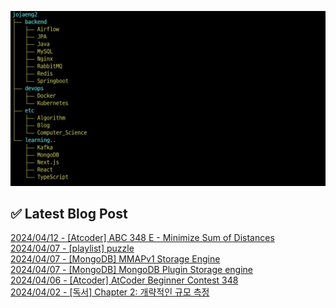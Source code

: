 ![image](./image/231205.png)

## ✅ Latest Blog Post

[2024/04/12 - [Atcoder] ABC 348 E - Minimize Sum of Distances](http://blog.naver.com/ds4ouj/223413883053?fromRss=true&trackingCode=rss) <br/>
[2024/04/07 - [playlist] puzzle](http://blog.naver.com/ds4ouj/223408625036?fromRss=true&trackingCode=rss) <br/>
[2024/04/07 - [MongoDB] MMAPv1 Storage Engine](http://blog.naver.com/ds4ouj/223408497806?fromRss=true&trackingCode=rss) <br/>
[2024/04/07 - [MongoDB] MongoDB Plugin Storage engine](http://blog.naver.com/ds4ouj/223408219791?fromRss=true&trackingCode=rss) <br/>
[2024/04/06 - [Atcoder] AtCoder Beginner Contest 348](http://blog.naver.com/ds4ouj/223407894159?fromRss=true&trackingCode=rss) <br/>
[2024/04/02 - [독서] Chapter 2: 개략적인 규모 측정](http://blog.naver.com/ds4ouj/223403796099?fromRss=true&trackingCode=rss) <br/>
